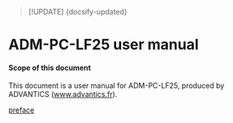 > [!UPDATE] {docsify-updated}
# ADM-PC-LF25 user manual

#### Scope of this document
This document is a user manual for ADM-PC-LF25, produced by ADVANTICS (www.advantics.fr).

[preface](../common/preface.md ':include')